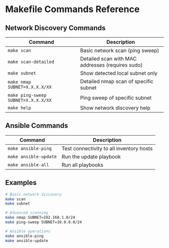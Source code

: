 # Makefile Commands Reference

## Network Discovery Commands

| Command | Description |
|---------|-------------|
| `make scan` | Basic network scan (ping sweep) |
| `make scan-detailed` | Detailed scan with MAC addresses (requires sudo) |
| `make subnet` | Show detected local subnet only |
| `make nmap SUBNET=X.X.X.X/XX` | Detailed nmap scan of specific subnet |
| `make ping-sweep SUBNET=X.X.X.X/XX` | Ping sweep of specific subnet |
| `make help` | Show network discovery help |

## Ansible Commands

| Command | Description |
|---------|-------------|
| `make ansible-ping` | Test connectivity to all inventory hosts |
| `make ansible-update` | Run the update playbook |
| `make ansible-all` | Run all playbooks |

## Examples

```bash
# Basic network discovery
make scan
make subnet

# Advanced scanning
make nmap SUBNET=192.168.1.0/24
make ping-sweep SUBNET=10.0.0.0/24

# Ansible operations  
make ansible-ping
make ansible-update
```
